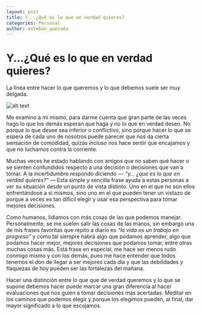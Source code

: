 ```yaml
---
layout: post
title: Y...¿Qué es lo que en verdad quieres?
categories: Personal
author: esteban_quezada
---
```


# Y...¿Qué es lo que en verdad quieres?

La línea entre hacer lo que queremos y lo que debemos suele ser muy delgada.

![alt text](https://cdn-images-1.medium.com/max/2000/1*NxTXkkqYenKF6maNRLn_1w.jpeg "Equilibrio")

Me examino a mí mismo, para darme cuenta que gran parte de las veces hago lo que los demás esperan que haga y no lo que en 
verdad deseo. No porque lo que desee sea inferior o conflictivo, sino porque hacer lo que se espera de cada uno de nosotros 
puede parecer que nos da cierta sensación de comodidad, quizás incluso nos hace sentir que encajamos y que no luchamos contra 
la corriente.

Muchas veces he estado hablando con amigos que no saben qué hacer o se sienten confundidos respecto a una decisión o 
decisiones que van a tomar. A la incertidumbre respondo diciendo  — _“y… ¿que es lo que en verdad quieres?”_ — Esta simple y 
sencilla frase ayuda a estas personas a ver su situación desde un punto de vista distinto. Uno en el que no son ellos 
enfrentándose a sí mismos, sino uno en el que pueden tener un vistazo de porque a veces es tan difícil elegir y usar esa 
perspectiva para tomar mejores decisiones.

Como humanos, lidiamos con más cosas de las que podemos manejar. Personalmente, se me suelen salir las cosas de las manos, 
sin embargo una de mis frases favoritas que repito a diario es _“la vida es un trabajo en progreso”_ y como tal siempre habrá 
algo que podamos aprender, algo que podamos hacer mejor, mejores decisiones que podamos tomar, entre otras muchas cosas más. 
Está frase en especial, me hace ser menos rudo conmigo mismo y con los demás, pues me hace entender que todos tenemos el don 
de llegar a ser mejores cada día y que las debilidades y flaquezas de hoy pueden ser las fortalezas del mañana.

Hacer una distinción entre lo que que de verdad queremos y lo que se supone debemos hacer puede marcar una gran diferencia al 
hacer evaluaciones que nos guíen a tomar decisiones más acertadas. Meditar en los caminos que podemos elegir y porque los 
elegimos pueden, al final, dar mayor significado a lo que escojamos.
